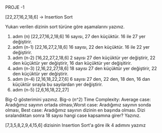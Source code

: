 PROJE -1 

[22,27,16,2,18,6] -> Insertion Sort

Yukarı verilen dizinin sort türüne göre aşamalarını yazınız.

1. adım (n) [22,27,16,2,18,6]
16 sayısı, 27 den küçüktür. 16 ile 27 yer değiştirir.
2. adım (n-1) [22,16,27,2,18,6]
16 sayısı, 22 den küçüktür. 16 ile 22 yer değiştirir.
3. adım (n-2) [16,22,27,2,18,6]
2 sayısı 27 den küçüktür yer değiştirir, 22 den küçüktür yer değiştirir, 16 dan küçüktür yer değişitirir.
4. adım (n-3) [2,16,22,27,18,6]
18 sayısı 27 den küçüktür yer değiştirir, 22 den küçüktür yer değiştirir.
5. adım (n-4) [2,16,18,22,27,6]
6 sayısı 27 den, 22 den, 18 den, 16 dan küçüktür sırayla bu sayılardan yer değiştirir.
6. adım (n-5) [2,6,16,18,22,27]


Big-O gösterimini yazınız.
Big-o (n^2)
Time Complexity: Average case: Aradığımız sayının ortada olması,Worst case: Aradığımız sayının sonda olması, Best case: Aradığımız sayının dizinin en başında olması.
Dizi sıralandıktan sonra 18 sayısı hangi case kapsamına girer? Yazınız.


[7,3,5,8,2,9,4,15,6] dizisinin Insertion Sort'a göre ilk 4 adımını yazınız
